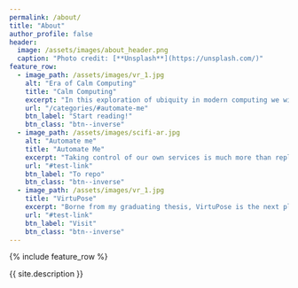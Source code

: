 ```yaml
---
permalink: /about/
title: "About"
author_profile: false
header:
  image: /assets/images/about_header.png
  caption: "Photo credit: [**Unsplash**](https://unsplash.com/)"
feature_row:
  - image_path: /assets/images/vr_1.jpg
    alt: "Era of Calm Computing"
    title: "Calm Computing"
    excerpt: "In this exploration of ubiquity in modern computing we will see how we can both save money, and gain new features"
    url: "/categories/#automate-me"
    btn_label: "Start reading!"
    btn_class: "btn--inverse"
  - image_path: /assets/images/scifi-ar.jpg
    alt: "Automate me"
    title: "Automate Me"
    excerpt: "Taking control of our own services is much more than replacing what we have, it is about getting what we want."
    url: "#test-link"
    btn_label: "To repo"
    btn_class: "btn--inverse"
  - image_path: /assets/images/vr_1.jpg
    title: "VirtuPose"
    excerpt: "Borne from my graduating thesis, VirtuPose is the next platform for flexible and cheap pose recognition in VR"
    url: "#test-link"
    btn_label: "Visit"
    btn_class: "btn--inverse"
---
```

{% include feature_row %}

{{ site.description }}
